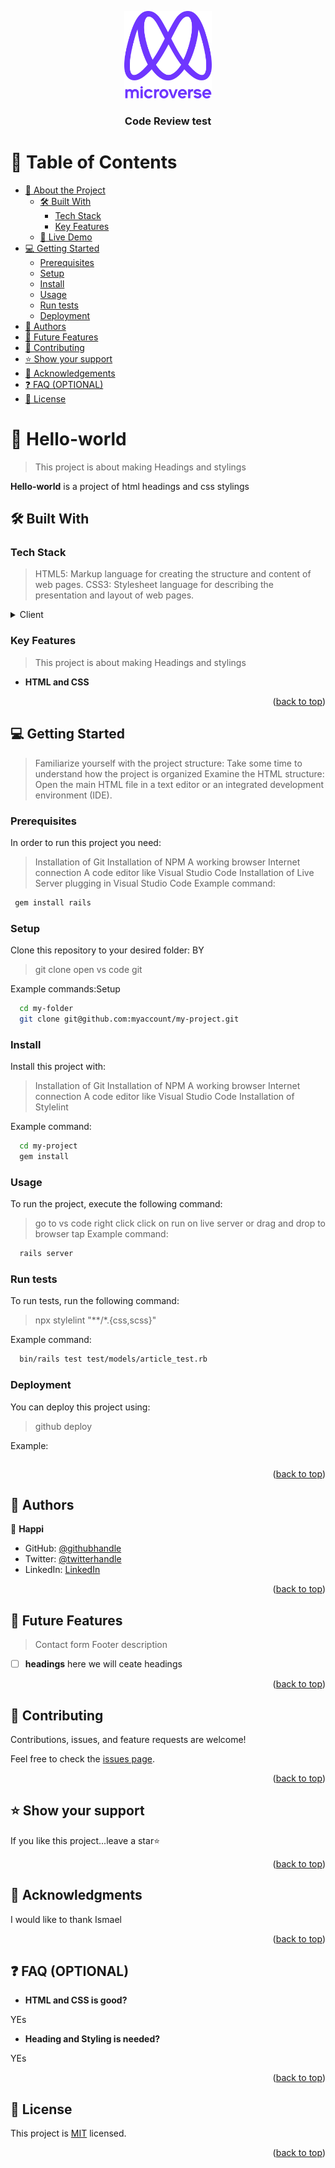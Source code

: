 

<a name="readme-top"></a>

<!--
!!! IMPORTANT !!!
This README is an example of how you could professionally present your codebase. 
Writing documentation is a crucial part of your work as a professional software developer and cannot be ignored. 

You should modify this file to match your project and remove sections that don't apply.

REQUIRED SECTIONS:
- Table of Contents
- About the Project
  - Built With
  - Live Demo
- Getting Started
- Authors
- Future Features
- Contributing
- Show your support
- Acknowledgements
- License

OPTIONAL SECTIONS:
- FAQ

After you're finished please remove all the comments and instructions!

For more information on the importance of a professional README for your repositories: https://github.com/microverseinc/curriculum-transversal-skills/blob/main/documentation/articles/readme_best_practices.md
-->

<div align="center">
  <!-- You are encouraged to replace this logo with your own! Otherwise you can also remove it. -->
  <img src="murple_logo.png" alt="logo" width="140"  height="auto" />
  <br/>

  <h3><b>Code Review test</b></h3>

</div>

<!-- TABLE OF CONTENTS -->

# 📗 Table of Contents

- [📖 About the Project](#about-project)
  - [🛠 Built With](#built-with)
    - [Tech Stack](#tech-stack)
    - [Key Features](#key-features)
  - [🚀 Live Demo](#live-demo)
- [💻 Getting Started](#getting-started)
  - [Prerequisites](#prerequisites)
  - [Setup](#setup)
  - [Install](#install)
  - [Usage](#usage)
  - [Run tests](#run-tests)
  - [Deployment](#deployment)
- [👥 Authors](#authors)
- [🔭 Future Features](#future-features)
- [🤝 Contributing](#contributing)
- [⭐️ Show your support](#support)
- [🙏 Acknowledgements](#acknowledgements)
- [❓ FAQ (OPTIONAL)](#faq)
- [📝 License](#license)

<!-- PROJECT DESCRIPTION -->

# 📖 Hello-world <a name="about-project"></a>

> This project is about 
making Headings and stylings

**Hello-world** is a project of html headings and css stylings

## 🛠 Built With <a name="built-with"></a>

### Tech Stack <a name="tech-stack"></a>

> HTML5: Markup language for creating the structure and content of web pages.
CSS3: Stylesheet language for describing the presentation and layout of web pages.

<details>
  <summary>Client</summary>
  <ul>
    <li><a href="#">HTML and CSS</a></li>
  </ul>
</details>


<!-- Features -->

### Key Features <a name="key-features"></a>

> This project is about 
making Headings and stylings
- **HTML and CSS**


<p align="right">(<a href="#readme-top">back to top</a>)</p>

<!-- GETTING STARTED -->

## 💻 Getting Started <a name="getting-started"></a>

>Familiarize yourself with the project structure: Take some time to understand how the project is organized
>Examine the HTML structure: Open the main HTML file in a text editor or an integrated development environment (IDE). 

### Prerequisites

In order to run this project you need:
>Installation of Git
>Installation of NPM
>A working browser
>Internet connection
>A code editor like Visual Studio Code
>Installation of Live Server plugging in Visual Studio Code
Example command:

```sh
 gem install rails
```

### Setup

Clone this repository to your desired folder: BY
>git clone
>open vs code
>git 

Example commands:Setup

```sh
  cd my-folder
  git clone git@github.com:myaccount/my-project.git
```

### Install

Install this project with:
>Installation of Git
>Installation of NPM
>A working browser
>Internet connection
>A code editor like Visual Studio Code
>Installation of Stylelint

Example command:

```sh
  cd my-project
  gem install
```

### Usage

To run the project, execute the following command:
>go to vs code
>right click 
>click on run on live server or
>drag and drop to browser tap
Example command:

```sh
  rails server
```

### Run tests

To run tests, run the following command:
>npx stylelint "**/*.{css,scss}"

Example command:

```sh
  bin/rails test test/models/article_test.rb
```


### Deployment

You can deploy this project using:
>github deploy

Example:

```sh

```


<p align="right">(<a href="#readme-top">back to top</a>)</p>

<!-- AUTHORS -->

## 👥 Authors <a name="authors"></a>

👤 **Happi**
- GitHub: [@githubhandle](https://github.com/gilberthappi)
- Twitter: [@twitterhandle](https://twitter.com/DushimimanaGil3)
- LinkedIn: [LinkedIn](https://www.linkedin.com/in/dushimimana-gilbert-happi-997b2a262/)



<p align="right">(<a href="#readme-top">back to top</a>)</p>

<!-- FUTURE FEATURES -->

## 🔭 Future Features <a name="future-features"></a>
>Contact form
>Footer description

- [ ] **headings** here we will ceate headings



<p align="right">(<a href="#readme-top">back to top</a>)</p>

<!-- CONTRIBUTING -->

## 🤝 Contributing <a name="contributing"></a>

Contributions, issues, and feature requests are welcome!

Feel free to check the [issues page](../../issues/).

<p align="right">(<a href="#readme-top">back to top</a>)</p>

<!-- SUPPORT -->

## ⭐️ Show your support <a name="support"></a>

If you like this project...leave a star⭐️

<p align="right">(<a href="#readme-top">back to top</a>)</p>

<!-- ACKNOWLEDGEMENTS -->

## 🙏 Acknowledgments <a name="acknowledgements"></a>

I would like to thank Ismael

<p align="right">(<a href="#readme-top">back to top</a>)</p>

<!-- FAQ (optional) -->

## ❓ FAQ (OPTIONAL) <a name="faq"></a>

- **HTML and CSS is good?**

YEs
- **Heading and Styling is needed?**

YEs



<p align="right">(<a href="#readme-top">back to top</a>)</p>

<!-- LICENSE -->

## 📝 License <a name="license"></a>

This project is [MIT](./LISEENCE)  licensed.

<p align="right">(<a href="#readme-top">back to top</a>)</p>
